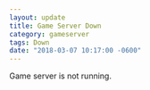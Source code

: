 ```yaml
---
layout: update
title: Game Server Down
category: gameserver 
tags: Down
date: "2018-03-07 10:17:00 -0600"
---
```


Game server is not running.
